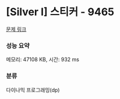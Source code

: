 # [Silver I] 스티커 - 9465 

[문제 링크](https://www.acmicpc.net/problem/9465) 

### 성능 요약

메모리: 47108 KB, 시간: 932 ms

### 분류

다이나믹 프로그래밍(dp)

